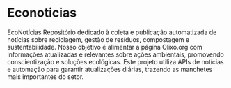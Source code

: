 # Econoticias
EcoNotícias Repositório dedicado à coleta e publicação automatizada de notícias sobre reciclagem, gestão de resíduos, compostagem e sustentabilidade. Nosso objetivo é alimentar a página Olixo.org com informações atualizadas e relevantes sobre ações ambientais, promovendo conscientização e soluções ecológicas.  Este projeto utiliza APIs de notícias e automação para garantir atualizações diárias, trazendo as manchetes mais importantes do setor.
